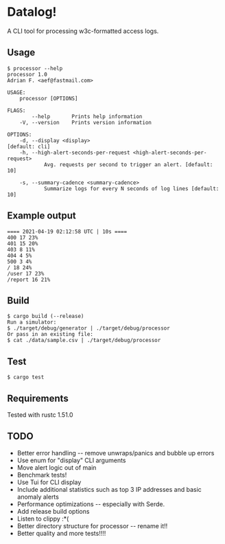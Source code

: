# Datalog!
A CLI tool for processing w3c-formatted access logs.

## Usage
```
$ processor --help
processor 1.0
Adrian F. <aef@fastmail.com>

USAGE:
    processor [OPTIONS]

FLAGS:
        --help       Prints help information
    -V, --version    Prints version information

OPTIONS:
    -d, --display <display>                                                  [default: cli]
    -h, --high-alert-seconds-per-request <high-alert-seconds-per-request>
            Avg. requests per second to trigger an alert. [default: 10]

    -s, --summary-cadence <summary-cadence>
            Summarize logs for every N seconds of log lines [default: 10]
```

## Example output
```
==== 2021-04-19 02:12:58 UTC | 10s ====
400 17 23%
401 15 20%
403 8 11%
404 4 5%
500 3 4%
/ 18 24%
/user 17 23%
/report 16 21%
```

## Build
```
$ cargo build (--release)
Run a simulator:
$ ./target/debug/generator | ./target/debug/processor
Or pass in an existing file:
$ cat ./data/sample.csv | ./target/debug/processor
```

## Test
```
$ cargo test
```

## Requirements
Tested with rustc 1.51.0

## TODO
* Better error handling -- remove unwraps/panics and bubble up errors
* Use enum for "display" CLI arguments
* Move alert logic out of main
* Benchmark tests!
* Use Tui for CLI display
* Include additional statistics such as top 3 IP addresses and basic anomaly alerts
* Performance optimizations -- especially with Serde.
* Add release build options
* Listen to clippy :*(
* Better directory structure for processor -- rename it!!
* Better quality and more tests!!!!
